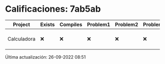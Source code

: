 # Calificaciones: 7ab5ab
|Project|Exists|Compiles|Problem1|Problem2|Problem3|Extra|CommitHash|CommitDate|CheckDate|Comments|DueDate|Grade|
|-|-|-|-|-|-|-|-|-|-|-|-|-|
|Calculadora|❌|❌|❌|❌|❌|❌|NA|NA|26-09-2022 08:51:19|No se encontró el archivo en PracticasCompuI/Calculadora/Calculadora.cpp|28-09-2022 21:00:00|5|

Última actualización: 26-09-2022 08:51